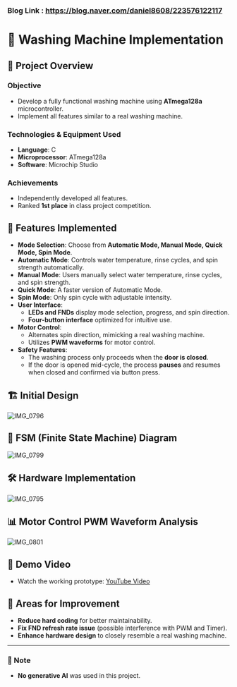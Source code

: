 ### Blog Link : https://blog.naver.com/daniel8608/223576122117

# 🚀 Washing Machine Implementation

## 📌 Project Overview

### Objective
- Develop a fully functional washing machine using **ATmega128a** microcontroller.
- Implement all features similar to a real washing machine.

### Technologies & Equipment Used
- **Language**: C
- **Microprocessor**: ATmega128a
- **Software**: Microchip Studio

### Achievements
- Independently developed all features.
- Ranked **1st place** in class project competition.

## 📂 Features Implemented

- **Mode Selection**: Choose from **Automatic Mode, Manual Mode, Quick Mode, Spin Mode**.
- **Automatic Mode**: Controls water temperature, rinse cycles, and spin strength automatically.
- **Manual Mode**: Users manually select water temperature, rinse cycles, and spin strength.
- **Quick Mode**: A faster version of Automatic Mode.
- **Spin Mode**: Only spin cycle with adjustable intensity.
- **User Interface**:
  - **LEDs and FNDs** display mode selection, progress, and spin direction.
  - **Four-button interface** optimized for intuitive use.
- **Motor Control**:
  - Alternates spin direction, mimicking a real washing machine.
  - Utilizes **PWM waveforms** for motor control.
- **Safety Features**:
  - The washing process only proceeds when the **door is closed**.
  - If the door is opened mid-cycle, the process **pauses** and resumes when closed and confirmed via button press.

## 🏗️ Initial Design
![IMG_0796](https://github.com/user-attachments/assets/d7c51cce-04f5-4b44-8c44-72eaed7d8ea0)


## 🔄 FSM (Finite State Machine) Diagram
![IMG_0799](https://github.com/user-attachments/assets/8dddaff0-743e-478c-8138-d689c81e2635)


## 🛠️ Hardware Implementation
![IMG_0795](https://github.com/user-attachments/assets/5fe4a8e7-d926-475e-bc66-999eca368f6e)

## 📊 Motor Control PWM Waveform Analysis
![IMG_0801](https://github.com/user-attachments/assets/488a3e8a-7559-4a86-99d9-5e74bfcc19f5)


## 🎥 Demo Video
- Watch the working prototype: [YouTube Video](https://youtu.be/nHj1sp85_1E?si=EzmtrwecQJhctsFp)

## 🔧 Areas for Improvement
- **Reduce hard coding** for better maintainability.
- **Fix FND refresh rate issue** (possible interference with PWM and Timer).
- **Enhance hardware design** to closely resemble a real washing machine.

---

### 🔹 Note
- **No generative AI** was used in this project.

